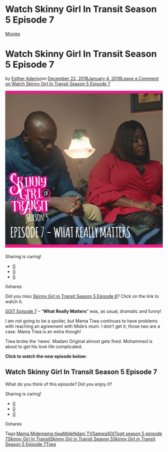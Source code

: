 # Watch Skinny Girl In Transit Season 5 Episode 7

[Movies](https://estheradeniyi.com/category/movies/)
# Watch Skinny Girl In Transit Season 5 Episode 7

by [Esther Adeniyi](https://estheradeniyi.com/author/esther-adeniyi/)on [December 22, 2018January 4, 2019](https://estheradeniyi.com/watch-skinny-girl-in-transit-season-5-episode-7/)[Leave a Comment on Watch Skinny Girl In Transit Season 5 Episode 7](https://estheradeniyi.com/watch-skinny-girl-in-transit-season-5-episode-7/#respond)

![Skinny Girl in Transit Season 5 Episode 7](images\Skinny-Girl-in-Transit-Season-5-Episode-7.png)

Sharing is caring!

- [0](https://www.facebook.com/sharer/sharer.php?u=https%3A%2F%2Festheradeniyi.com%2Fwatch-skinny-girl-in-transit-season-5-episode-7%2F&amp;t=Watch%20Skinny%20Girl%20In%20Transit%20Season%205%20Episode%207)
- [0](https://twitter.com/intent/tweet?text=Watch%20Skinny%20Girl%20In%20Transit%20Season%205%20Episode%207&amp;url=https%3A%2F%2Festheradeniyi.com%2Fwatch-skinny-girl-in-transit-season-5-episode-7%2F)
- [0](#)

0shares

Did you miss [Skinny Girl in Transit Season 5 Episode 6](https://estheradeniyi.com/watch-skinny-girl-in-transit-season-5-episode-6/)? Click on the link to watch it.

[SGIT Episode 7](https://www.bellanaija.com/2018/12/watch-what-really-matters-episode-7-season-5-of-ndanitvs-skinny-girl-in-transit/)&#xA0;&#x2013; &#x201C;**What Really Matters**&#x201D; was, as usual, dramatic and funny!

I am not going to be a spoiler, but Mama Tiwa continues to have problems with reaching an agreement with Mide&#x2019;s mum. I don&#x2019;t get it, those two are a case. Mama Tiwa is an extra though!

Tiwa broke the &#x2018;news&#x2019;. Madam Original almost gets fired. Mohammed is about to get his love life complicated.

**Click to watch the new episode below:**

## Watch Skinny Girl In Transit Season 5 Episode 7

What do you think of this episode? Did you enjoy it?

Sharing is caring!

- [0](https://www.facebook.com/sharer/sharer.php?u=https%3A%2F%2Festheradeniyi.com%2Fwatch-skinny-girl-in-transit-season-5-episode-7%2F&amp;t=Watch%20Skinny%20Girl%20In%20Transit%20Season%205%20Episode%207)
- [0](https://twitter.com/intent/tweet?text=Watch%20Skinny%20Girl%20In%20Transit%20Season%205%20Episode%207&amp;url=https%3A%2F%2Festheradeniyi.com%2Fwatch-skinny-girl-in-transit-season-5-episode-7%2F)
- [0](#)

0shares

Tags:[Mama Mide](https://estheradeniyi.com/tag/mama-mide/)[mama tiwa](https://estheradeniyi.com/tag/mama-tiwa/)[Mide](https://estheradeniyi.com/tag/mide/)[Ndani TV](https://estheradeniyi.com/tag/ndani-tv/)[Salewa](https://estheradeniyi.com/tag/salewa/)[SGIT](https://estheradeniyi.com/tag/sgit/)[sgit season 5 episode 7](https://estheradeniyi.com/tag/sgit-season-5-episode-7/)[Skinny Girl In Transit](https://estheradeniyi.com/tag/skinny-girl-in-transit/)[Skinny Girl in Transit Season 5](https://estheradeniyi.com/tag/skinny-girl-in-transit-season-5/)[Skinny Girl in Transit Season 5 Episode 7](https://estheradeniyi.com/tag/skinny-girl-in-transit-season-5-episode-7/)[Tiwa](https://estheradeniyi.com/tag/tiwa/)